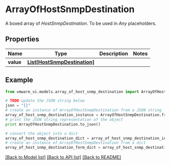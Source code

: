 # ArrayOfHostSnmpDestination

A boxed array of *HostSnmpDestination*. To be used in *Any* placeholders. 

## Properties
Name | Type | Description | Notes
------------ | ------------- | ------------- | -------------
**value** | [**List[HostSnmpDestination]**](HostSnmpDestination.md) |  | 

## Example

```python
from vmware_vi.models.array_of_host_snmp_destination import ArrayOfHostSnmpDestination

# TODO update the JSON string below
json = "{}"
# create an instance of ArrayOfHostSnmpDestination from a JSON string
array_of_host_snmp_destination_instance = ArrayOfHostSnmpDestination.from_json(json)
# print the JSON string representation of the object
print ArrayOfHostSnmpDestination.to_json()

# convert the object into a dict
array_of_host_snmp_destination_dict = array_of_host_snmp_destination_instance.to_dict()
# create an instance of ArrayOfHostSnmpDestination from a dict
array_of_host_snmp_destination_form_dict = array_of_host_snmp_destination.from_dict(array_of_host_snmp_destination_dict)
```
[[Back to Model list]](../README.md#documentation-for-models) [[Back to API list]](../README.md#documentation-for-api-endpoints) [[Back to README]](../README.md)



